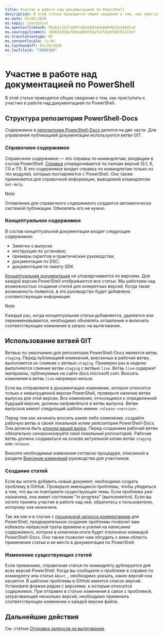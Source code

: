 ```yaml
---
title: Участие в работе над документацией по PowerShell
description: В этой статье приводятся общие сведения о том, как приступить к участию в работе над документацией по PowerShell.
ms.date: 03/05/2020
ms.topic: conceptual
ms.openlocfilehash: 95eb2c3157a99fcb6560914da8464022e1b64fad
ms.sourcegitcommit: 18d832858a7b8ea094763afa753e0f48f01372e7
ms.translationtype: HT
ms.contentlocale: ru-RU
ms.lasthandoff: 03/10/2020
ms.locfileid: "79060309"
---
```

# <a name="get-started-contributing-to-powershell-documentation"></a>Участие в работе над документацией по PowerShell

В этой статье приводятся общие сведения о том, как приступить к участию в работе над документацией по PowerShell.

## <a name="powershell-docs-structure"></a>Структура репозитория PowerShell-Docs

Содержимое в [репозитории PowerShell-Docs][psdocs] делится на две части. Для управления публикацией документации используются ветви GIT.

### <a name="reference-content"></a>Справочное содержимое

Справочное содержимое — это справка по командлетам, входящим в состав PowerShell.
[Справка][ref] упорядочивается по папкам версий (5.1, 6, 7.0 и 7.1). В это содержимое входит справка по командлетам только из тех модулей, которые поставляются с PowerShell. Оно также применяется для справочной информации, выводимой командлетом `Get-Help`.

> [!NOTE]
> Оглавление для справочного содержимого создается автоматически системой публикации. Обновлять его не нужно.

### <a name="conceptual-content"></a>Концептуальное содержимое

В состав концептуальной документации входит следующее содержимое:

- Заметки о выпуске
- инструкции по установке;
- примеры скриптов и практические руководства;
- документация по DSC;
- документация по пакету SDK.

[Концептуальная документация][conceptual] не упорядочивается по версиям. Для каждой версии PowerShell отображаются все статьи. Мы работаем над возможностью создания статей для конкретных версий. Когда такая возможность появится, в это руководство будет добавлена соответствующая информация.

> [!NOTE]
> Каждый раз, когда концептуальная статья добавляется, удаляется или переименовывается, необходимо обновлять оглавление и включать соответствующее изменение в запрос на вытягивание.

## <a name="using-git-branches"></a>Использование ветвей GIT

Ветвью по умолчанию для репозитория PowerShell-Docs является ветвь `staging`. Перед публикацией изменений, внесенных в рабочие ветви, выполняется их слияние с ветвью `staging`. Примерно раз в неделю выполняется слияние ветви `staging` с ветвью `live`. Ветвь `live` содержит материалы, публикуемые на сайте docs.microsoft.com. Вносить изменения в ветвь `live` напрямую нельзя.

Если вы отправляете в документацию изменение, которое относится только к невыпущенной версии PowerShell, проверьте наличие ветви выпуска для этой версии. Все изменения, относящиеся к определенной будущей версии, должны направляться в ветвь выпуска. Ветви выпусков имеют следующий шаблон имени: `release-<version>`.

Перед тем как начинать вносить какие-либо изменения, создайте рабочую ветвь в своей локальной копии репозитория PowerShell-Docs. Она должна быть [клоном вашей вилки][fork]. Перед созданием рабочей ветви обязательно синхронизируйте свой локальный репозиторий. Рабочая ветвь должна создаваться на основе актуальной копии ветви `staging` или `release`.

Внесите необходимые изменения согласно процедуре, описанной в разделе [Внесение изменений][making-changes] руководства для участников.

### <a name="creating-new-articles"></a>Создание статей

Если вы хотите добавить новый документ, необходимо создать проблему в GitHub. Проверьте имеющиеся проблемы, чтобы убедиться в том, что вы не повторяете существующие темы. Если проблема уже назначена, она имеет состояние "in progress" (выполняется). Если вы хотите принять участие в работе над ней, обратитесь к пользователю, которому она назначена.

Так же как и в случае с [процедурой запроса комментариев][rfc] для PowerShell, предварительное создание проблемы позволит вам избежать напрасной траты времени и усилий на написание содержимого, которое в конечном итоге будет отклонено командой PowerShell-Docs. Оно также позволит нам обсудить с вами область применения статьи и ее место в документации по PowerShell.

### <a name="updating-existing-articles"></a>Изменение существующих статей

Если применимо, справочная статья по командлету дублируется для всех версий PowerShell. Когда вы сообщаете о проблеме в справке по командлету или статье `About_`, необходимо указать, каких версий она касается. В шаблоне проблемы в GitHub имеется список версий. Установите флажки рядом с версиями, к которым относится содержимое. При отправке в статью изменения в связи с проблемой, затрагивающей несколько версий, необходимо применить соответствующее изменение к каждой версии файла.

## <a name="next-steps"></a>Дальнейшие действия

См. статью [Отправка запросов на вытягивание](pull-requests.md).

<!--link refs-->
[conceptual]: https://github.com/MicrosoftDocs/PowerShell-Docs/tree/staging/reference/docs-conceptual
[fork]: /contribute/get-started-setup-local#fork-the-repository
[making-changes]: /contribute/how-to-write-workflows-major#making-your-changes
[psdocs]: https://github.com/MicrosoftDocs/PowerShell-Docs
[ref]: https://github.com/MicrosoftDocs/PowerShell-Docs/tree/staging/reference
[rfc]: https://github.com/PowerShell/powershell-rfc/blob/master/RFC0000-RFC-Process.md